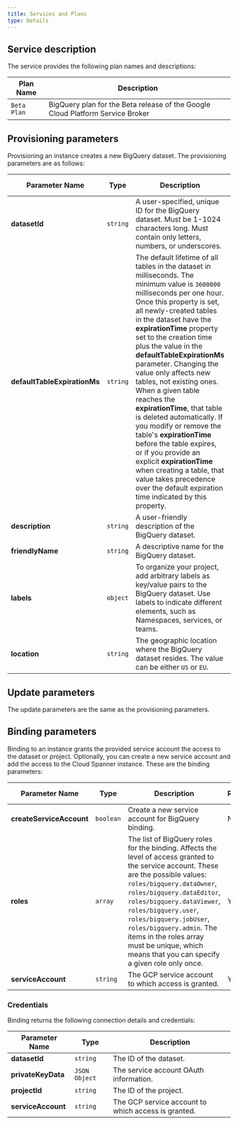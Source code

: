 ```yaml
---
title: Services and Plans
type: Details
---
```


## Service description

The service provides the following plan names and descriptions:

| Plan Name | Description |
|-----------|-------------|
| `Beta Plan` | BigQuery plan for the Beta release of the Google Cloud Platform Service Broker |

## Provisioning parameters

Provisioning an instance creates a new BigQuery dataset. The provisioning parameters are as follows:

| Parameter Name | Type | Description | Required | Default Value |
|----------------|------|-------------|----------|---------------|
| **datasetId** | `string` | A user-specified, unique ID for the BigQuery dataset. Must be 1-1024 characters long. Must contain only letters, numbers, or underscores. | YES | - |
| **defaultTableExpirationMs** | `string` | The default lifetime of all tables in the dataset in milliseconds. The minimum value is `3600000` milliseconds per one hour. Once this property is set, all newly-created tables in the dataset have the **expirationTime** property set to the creation time plus the value in the **defaultTableExpirationMs** parameter. Changing the value only affects new tables, not existing ones. When a given table reaches the **expirationTime**, that table is deleted automatically. If you modify or remove the table's **expirationTime** before the table expires, or if you provide an explicit **expirationTime** when creating a table, that value takes precedence over the default expiration time indicated by this property. | NO |  `3600000` |
| **description** | `string` | A user-friendly description of the BigQuery dataset. | NO | - |
| **friendlyName** | `string` | A descriptive name for the BigQuery dataset. | NO | - |
| **labels** | `object` | To organize your project, add arbitrary labels as key/value pairs to the BigQuery dataset. Use labels to indicate different elements, such as Namespaces, services, or teams. | NO | - |
| **location** | `string` | The geographic location where the BigQuery dataset resides. The value can be either `US` or `EU`. | NO | `US` |


## Update parameters

The update parameters are the same as the provisioning parameters.

## Binding parameters

Binding to an instance grants the provided service account the access to the dataset or project. Optionally, you can create a new service account and add the access to the Cloud Spanner instance. These are the binding parameters:

| Parameter Name | Type | Description | Required | Default Value |
|----------------|------|-------------|----------|---------------|
| **createServiceAccount** | `boolean` | Create a new service account for BigQuery binding. | NO | `false` |
| **roles** | `array` | The list of BigQuery roles for the binding. Affects the level of access granted to the service account. These are the possible values: `roles/bigquery.dataOwner`, `roles/bigquery.dataEditor`, `roles/bigquery.dataViewer`, `roles/bigquery.user`, `roles/bigquery.jobUser`, `roles/bigquery.admin`. The items in the roles array must be unique, which means that you can specify a given role only once. | YES | - |
| **serviceAccount** | `string` | The GCP service account to which access is granted. | YES | - |

### Credentials

Binding returns the following connection details and credentials:

| Parameter Name | Type | Description |
|----------------|------|-------------|
| **datasetId** | `string` | The ID of the dataset. |
| **privateKeyData** | `JSON Object` | The service account OAuth information. |
| **projectId** | `string` | The ID of the project. |
| **serviceAccount** | `string` | The GCP service account to which access is granted. |
